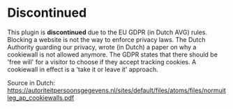 # Discontinued

This plugin is **discontinued** due to the EU GDPR (in Dutch AVG) rules. Blocking a website is not the way to enforce privacy laws. The Dutch Authority guarding our privacy, wrote (in Dutch) a paper on why a cookiewall is not allowed anymore. The GDPR states that there should be 'free will' for a visitor to choose if they accept tracking cookies. A cookiewall in effect is a 'take it or leave it' approach.

Source in Dutch: <https://autoriteitpersoonsgegevens.nl/sites/default/files/atoms/files/normuitleg_ap_cookiewalls.pdf>
